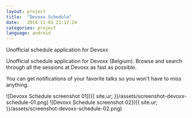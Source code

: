 ```yaml
---
layout: project
title:  "Devoxx Schedule"
date:   2014-11-01 21:17:24
categories: project
language: android
---
```

Unofficial schedule application for Devoxx

Unofficial schedule application for Devoxx (Belgium). Browse and search through all the sessions at Devoxx as fast as possible.

You can get notifications of your favorite talks so you won't have to miss anything.</p>

![Devoxx Schedule screenshot 01]({{ site.ur; }}/assets/screenshot-devoxx-schedule-01.png)
![Devoxx Schedule screenshot 02]({{ site.ur; }}/assets/screenshot-devoxx-schedule-02.png)
